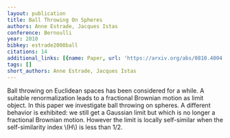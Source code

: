 ```yaml
---
layout: publication
title: Ball Throwing On Spheres
authors: Anne Estrade, Jacques Istas
conference: Bernoulli
year: 2010
bibkey: estrade2008ball
citations: 14
additional_links: [{name: Paper, url: 'https://arxiv.org/abs/0810.4004'}]
tags: []
short_authors: Anne Estrade, Jacques Istas
---
```

Ball throwing on Euclidean spaces has been considered for a while. A suitable
renormalization leads to a fractional Brownian motion as limit object. In this
paper we investigate ball throwing on spheres. A different behavior is
exhibited: we still get a Gaussian limit but which is no longer a fractional
Brownian motion. However the limit is locally self-similar when the
self-similarity index \\(H\\) is less than 1/2.